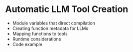 
# Automatic LLM Tool Creation

- Module variables that direct compilation
- Creating function metadata for LLMs
- Mapping functions to tools
- Runtime considerations
- Code example
